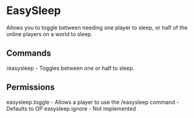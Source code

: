 # EasySleep
Allows you to toggle between needing one player to sleep, or half of the online players on a world to sleep.

## Commands
/easysleep - Toggles between one or half to sleep.

## Permissions
easysleep.toggle - Allows a player to use the /easysleep command - Defaults to OP
easysleep.ignore - Not implemented